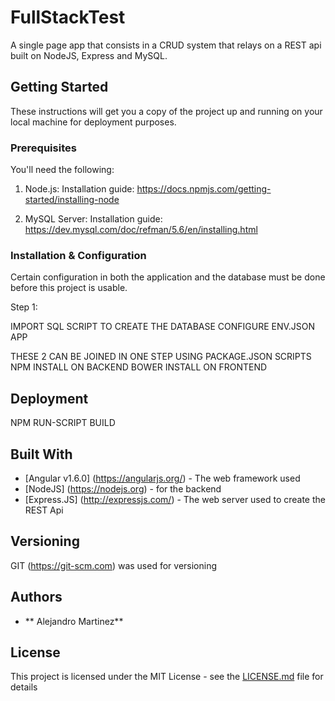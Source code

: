# FullStackTest

A single page app that consists in a CRUD system that relays on a REST api built on NodeJS, Express and MySQL.

## Getting Started

These instructions will get you a copy of the project up and running on your local machine for deployment purposes.

### Prerequisites

You'll need the following:

1) Node.js: 
	Installation guide: https://docs.npmjs.com/getting-started/installing-node

2) MySQL Server: 
	Installation guide: https://dev.mysql.com/doc/refman/5.6/en/installing.html

### Installation & Configuration

Certain configuration in both the application and the database must be done before this project is usable.

Step 1: 

IMPORT SQL SCRIPT TO CREATE THE DATABASE
CONFIGURE ENV.JSON APP

THESE 2 CAN BE JOINED IN ONE STEP USING PACKAGE.JSON SCRIPTS
NPM INSTALL ON BACKEND
BOWER INSTALL ON FRONTEND

## Deployment

NPM RUN-SCRIPT BUILD

## Built With

* [Angular v1.6.0] (https://angularjs.org/) - The web framework used
* [NodeJS] (https://nodejs.org) - for the backend
* [Express.JS] (http://expressjs.com/) - The web server used to create the REST Api

## Versioning

GIT (https://git-scm.com) was used for versioning

## Authors

* ** Alejandro Martinez**

## License

This project is licensed under the MIT License - see the [LICENSE.md](LICENSE.md) file for details